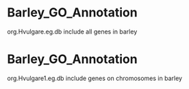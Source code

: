 # Barley_GO_Annotation
org.Hvulgare.eg.db include all genes in barley
# Barley_GO_Annotation
org.Hvulgare1.eg.db include genes on chromosomes in barley
